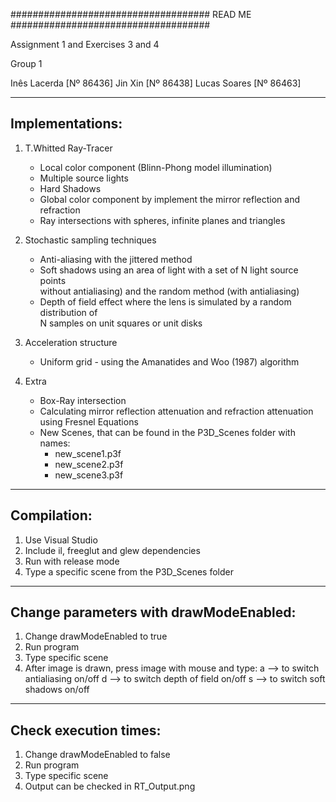 ####################################
	     READ ME
####################################

Assignment 1 and Exercises 3 and 4

Group 1

Inês Lacerda [Nº 86436]
Jin Xin [Nº 86438]
Lucas Soares [Nº 86463]

------------------------------------
Implementations:
------------------------------------

1) T.Whitted Ray-Tracer
   - Local color component (Blinn-Phong model illumination)
   - Multiple source lights
   - Hard Shadows
   - Global color component by implement the mirror reflection and refraction
   - Ray intersections with spheres, infinite planes and triangles

2) Stochastic sampling techniques
   - Anti-aliasing with the jittered method
   - Soft shadows using an area of light with a set of N light source points         
	   without antialiasing) and the random method (with antialiasing)
   - Depth of field effect where the lens is simulated by a random distribution of         
	   N samples on unit squares or unit disks

3) Acceleration structure
   - Uniform grid - using the Amanatides and Woo (1987) algorithm

4) Extra
   - Box-Ray intersection
   - Calculating mirror reflection attenuation and refraction attenuation 		
	   using Fresnel Equations
   - New Scenes, that can be found in the P3D_Scenes folder with names:
      - new_scene1.p3f
      - new_scene2.p3f
      - new_scene3.p3f

------------------------------------
Compilation:
------------------------------------

1) Use Visual Studio
2) Include il, freeglut and glew dependencies
3) Run with release mode
4) Type a specific scene from the P3D_Scenes folder

----------------------------------------
Change parameters with drawModeEnabled:
----------------------------------------

1) Change drawModeEnabled to true
2) Run program
3) Type specific scene
3) After image is drawn, press image with mouse and type:
	a --> to switch antialiasing on/off
	d --> to switch depth of field on/off
	s --> to switch soft shadows on/off

-------------------------------------
Check execution times:
-------------------------------------

1) Change drawModeEnabled to false
2) Run program
3) Type specific scene
4) Output can be checked in RT_Output.png
